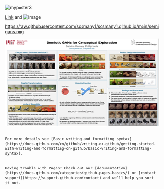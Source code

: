 ![myposter3](https://sosmany1.github.io/docs/assets/semigans.png)

[Link](url) and ![Image](src)

https://raw.githubusercontent.com/sosmany1/sosmany1.github.io/main/semigans.png

![This is an image](https://raw.githubusercontent.com/sosmany1/sosmany1.github.io/main/semigans.png)
```

For more details see [Basic writing and formatting syntax](https://docs.github.com/en/github/writing-on-github/getting-started-with-writing-and-formatting-on-github/basic-writing-and-formatting-syntax).


Having trouble with Pages? Check out our [documentation](https://docs.github.com/categories/github-pages-basics/) or [contact support](https://support.github.com/contact) and we’ll help you sort it out.
